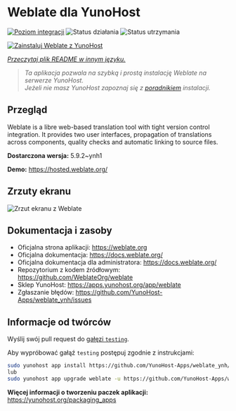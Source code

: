 <!--
To README zostało automatycznie wygenerowane przez <https://github.com/YunoHost/apps/tree/master/tools/readme_generator>
Nie powinno być ono edytowane ręcznie.
-->

# Weblate dla YunoHost

[![Poziom integracji](https://apps.yunohost.org/badge/integration/weblate)](https://ci-apps.yunohost.org/ci/apps/weblate/)
![Status działania](https://apps.yunohost.org/badge/state/weblate)
![Status utrzymania](https://apps.yunohost.org/badge/maintained/weblate)

[![Zainstaluj Weblate z YunoHost](https://install-app.yunohost.org/install-with-yunohost.svg)](https://install-app.yunohost.org/?app=weblate)

*[Przeczytaj plik README w innym języku.](./ALL_README.md)*

> *Ta aplikacja pozwala na szybką i prostą instalację Weblate na serwerze YunoHost.*  
> *Jeżeli nie masz YunoHost zapoznaj się z [poradnikiem](https://yunohost.org/install) instalacji.*

## Przegląd

Weblate is a libre web-based translation tool with tight version control integration. It provides two user interfaces, propagation of translations across components, quality checks and automatic linking to source files.

**Dostarczona wersja:** 5.9.2~ynh1

**Demo:** <https://hosted.weblate.org/>

## Zrzuty ekranu

![Zrzut ekranu z Weblate](./doc/screenshots/BigScreenshot.png)

## Dokumentacja i zasoby

- Oficjalna strona aplikacji: <https://weblate.org>
- Oficjalna dokumentacja: <https://docs.weblate.org/>
- Oficjalna dokumentacja dla administratora: <https://docs.weblate.org/>
- Repozytorium z kodem źródłowym: <https://github.com/WeblateOrg/weblate>
- Sklep YunoHost: <https://apps.yunohost.org/app/weblate>
- Zgłaszanie błędów: <https://github.com/YunoHost-Apps/weblate_ynh/issues>

## Informacje od twórców

Wyślij swój pull request do [gałęzi `testing`](https://github.com/YunoHost-Apps/weblate_ynh/tree/testing).

Aby wypróbować gałąź `testing` postępuj zgodnie z instrukcjami:

```bash
sudo yunohost app install https://github.com/YunoHost-Apps/weblate_ynh/tree/testing --debug
lub
sudo yunohost app upgrade weblate -u https://github.com/YunoHost-Apps/weblate_ynh/tree/testing --debug
```

**Więcej informacji o tworzeniu paczek aplikacji:** <https://yunohost.org/packaging_apps>

